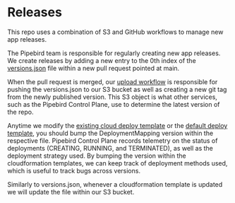 # Releases

This repo uses a combination of S3 and GitHub workflows to manage new app releases.

The Pipebird team is responsible for regularly creating new app releases. We create releases by adding a new entry to the 0th index of the [versions.json](deploy/configs/versions.json) file within a new pull request pointed at main.

When the pull request is merged, our [upload workflow](.github/workflows/update_s3.yml) is responsible for pushing the versions.json to our S3 bucket as well as creating a new git tag from the newly published version. This S3 object is what other services, such as the Pipebird Control Plane, use to determine the latest version of the repo.

Anytime we modify the [existing cloud deploy template](deploy/aws/cloudformation/pipebird_existing_cloud_deploy.json) or the [default deploy template](deploy/aws/cloudformation/pipebird_simple_deploy.json), you should bump the DeploymentMapping version within the respective file. Pipebird Control Plane records telemetry on the status of deployments (CREATING, RUNNING, and TERMINATED), as well as the deployment strategy used. By bumping the version within the cloudformation templates, we can keep track of deployment methods used, which is useful to track bugs across versions.

Similarly to versions.json, whenever a cloudformation template is updated we will update the file within our S3 bucket.
